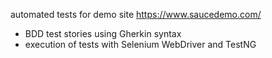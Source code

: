 automated tests for demo site https://www.saucedemo.com/

- BDD test stories using Gherkin syntax
- execution of tests with Selenium WebDriver and TestNG